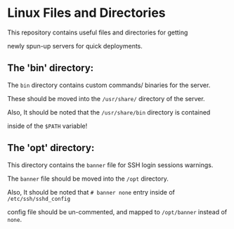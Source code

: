 # Linux Files and Directories

This repository contains useful files and directories for getting

newly spun-up servers for quick deployments.


## The 'bin' directory:
The `bin` directory contains custom commands/ binaries for the server.

These should be moved into the `/usr/share/` directory of the server.

Also, It should be noted that the `/usr/share/bin` directory is contained

inside of the `$PATH` variable!


## The 'opt' directory:
This directory contains the `banner` file for SSH login sessions warnings.

The `banner` file should be moved into the `/opt` directory.

Also, It should be noted that `# banner none` entry inside of `/etc/ssh/sshd_config`

config file should be un-commented, and mapped to `/opt/banner` instead of `none`.

